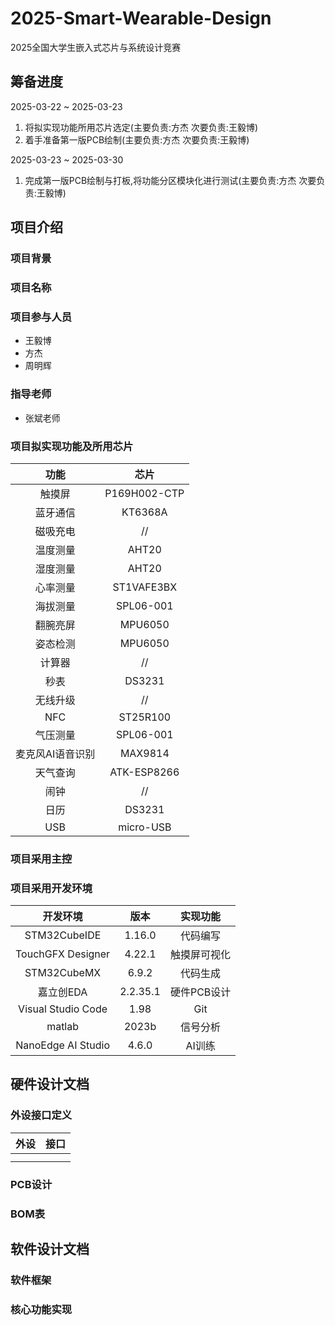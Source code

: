 # 2025-Smart-Wearable-Design

2025全国大学生嵌入式芯片与系统设计竞赛

## 筹备进度

2025-03-22 ~ 2025-03-23

1. 将拟实现功能所用芯片选定(主要负责:方杰 次要负责:王毅博)
2. 着手准备第一版PCB绘制(主要负责:方杰 次要负责:王毅博)

2025-03-23 ~ 2025-03-30

1. 完成第一版PCB绘制与打板,将功能分区模块化进行测试(主要负责:方杰 次要负责:王毅博)

## 项目介绍

### 项目背景

### 项目名称

### 项目参与人员

- 王毅博
- 方杰
- 周明辉

### 指导老师

- 张斌老师

### 项目拟实现功能及所用芯片

|功能|芯片|
|:---:|:---:|
|触摸屏|P169H002-CTP|
|蓝牙通信|KT6368A|
|磁吸充电|//|
|温度测量|AHT20|
|湿度测量|AHT20|
|心率测量|ST1VAFE3BX|
|海拔测量|SPL06-001|
|翻腕亮屏|MPU6050|
|姿态检测|MPU6050|
|计算器|//|
|秒表|DS3231|
|无线升级|//|
|NFC|ST25R100|
|气压测量|SPL06-001|
|麦克风AI语音识别|MAX9814|
|天气查询|ATK-ESP8266|
|闹钟|//|
|日历|DS3231|
|USB|micro-USB|

### 项目采用主控

### 项目采用开发环境

|开发环境|版本|实现功能|
|:---:|:---:|:---:|
|STM32CubeIDE|1.16.0 |代码编写|
|TouchGFX Designer|4.22.1|触摸屏可视化|
|STM32CubeMX|6.9.2|代码生成|
|嘉立创EDA|2.2.35.1|硬件PCB设计|
|Visual Studio Code|1.98|Git|
|matlab|2023b|信号分析|
|NanoEdge AI Studio|4.6.0|AI训练|

## 硬件设计文档

### 外设接口定义

|外设|接口|
|:---:|:---:|
| | |
| | |

### PCB设计

### BOM表

## 软件设计文档

### 软件框架

### 核心功能实现
